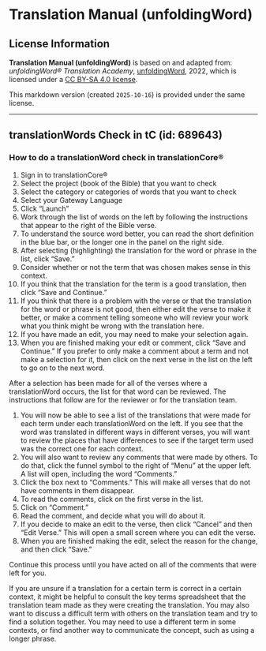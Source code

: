 # Translation Manual (unfoldingWord)

## License Information

**Translation Manual (unfoldingWord)** is based on and adapted from: _unfoldingWord® Translation Academy_, [unfoldingWord](https://unfoldingword.org/utw), 2022, which is licensed under a [CC BY-SA 4.0 license](https://creativecommons.org/licenses/by-sa/4.0/legalcode.en).

This markdown version (created `2025-10-16`) is provided under the same license.



--------------------------------

## translationWords Check in tC (id: 689643)

### How to do a translationWord check in translationCore®

1. Sign in to translationCore®
2. Select the project (book of the Bible) that you want to check
3. Select the category or categories of words that you want to check
4. Select your Gateway Language
5. Click “Launch”
6. Work through the list of words on the left by following the instructions that appear to the right of the Bible verse.
7. To understand the source word better, you can read the short definition in the blue bar, or the longer one in the panel on the right side.
8. After selecting (highlighting) the translation for the word or phrase in the list, click “Save.”
9. Consider whether or not the term that was chosen makes sense in this context.
10. If you think that the translation for the term is a good translation, then click “Save and Continue.”
11. If you think that there is a problem with the verse or that the translation for the word or phrase is not good, then either edit the verse to make it better, or make a comment telling someone who will review your work what you think might be wrong with the translation here.
12. If you have made an edit, you may need to make your selection again.
13. When you are finished making your edit or comment, click “Save and Continue.” If you prefer to only make a comment about a term and not make a selection for it, then click on the next verse in the list on the left to go on to the next word.

After a selection has been made for all of the verses where a translationWord occurs, the list for that word can be reviewed. The instructions that follow are for the reviewer or for the translation team.

1. You will now be able to see a list of the translations that were made for each term under each translationWord on the left. If you see that the word was translated in different ways in different verses, you will want to review the places that have differences to see if the target term used was the correct one for each context.
2. You will also want to review any comments that were made by others. To do that, click the funnel symbol to the right of “Menu” at the upper left. A list will open, including the word “Comments.”
3. Click the box next to “Comments.” This will make all verses that do not have comments in them disappear.
4. To read the comments, click on the first verse in the list.
5. Click on “Comment.”
6. Read the comment, and decide what you will do about it.
7. If you decide to make an edit to the verse, then click “Cancel” and then “Edit Verse.” This will open a small screen where you can edit the verse.
8. When you are finished making the edit, select the reason for the change, and then click “Save.”

Continue this process until you have acted on all of the comments that were left for you.

If you are unsure if a translation for a certain term is correct in a certain context, it might be helpful to consult the key terms spreadsheet that the translation team made as they were creating the translation. You may also want to discuss a difficult term with others on the translation team and try to find a solution together. You may need to use a different term in some contexts, or find another way to communicate the concept, such as using a longer phrase.


